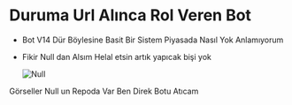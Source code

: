 # Duruma Url Alınca Rol Veren Bot 

* Bot V14 Dür Böylesine Basit Bir Sistem Piyasada Nasıl Yok Anlamıyorum
* Fikir Null dan Alsım Helal etsin artık yapıcak bişi yok

  ![Null](discord.com/users/1087046712880803852)


Görseller Null un Repoda Var Ben Direk Botu Atıcam
